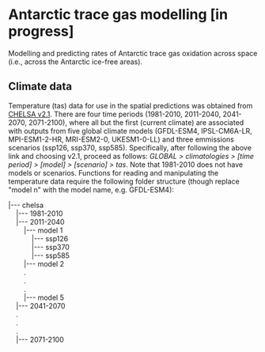 # Antarctic trace gas modelling [in progress]
Modelling and predicting rates of Antarctic trace gas oxidation across space (i.e., across the Antarctic ice-free areas).

## Climate data
Temperature (tas) data for use in the spatial predictions was obtained from [CHELSA v2.1](https://chelsa-climate.org/downloads/). There are four time periods (1981-2010, 2011-2040, 2041-2070, 2071-2100), where all but the first (current climate) are associated with outputs from five global climate models (GFDL-ESM4, IPSL-CM6A-LR, MPI-ESM1-2-HR, MRI-ESM2-0, UKESM1-0-LL) and three emmissions scenarios (ssp126, ssp370, ssp585). Specifically, after following the above link and choosing v2.1, proceed as follows: _GLOBAL > climatologies > [time period] > [model] > [scenario] > tas_. Note that 1981-2010 does not have models or scenarios. Functions for reading and manipulating the temperature data require the following folder structure (though replace "model n" with the model name, e.g. GFDL-ESM4):

|--- chelsa  
&nbsp;&nbsp;&nbsp;&nbsp;|--- 1981-2010  
&nbsp;&nbsp;&nbsp;&nbsp;|--- 2011-2040  
&nbsp;&nbsp;&nbsp;&nbsp;&nbsp;&nbsp;&nbsp;&nbsp;|--- model 1  
&nbsp;&nbsp;&nbsp;&nbsp;&nbsp;&nbsp;&nbsp;&nbsp;&nbsp;&nbsp;&nbsp;&nbsp;|--- ssp126  
&nbsp;&nbsp;&nbsp;&nbsp;&nbsp;&nbsp;&nbsp;&nbsp;&nbsp;&nbsp;&nbsp;&nbsp;|--- ssp370  
&nbsp;&nbsp;&nbsp;&nbsp;&nbsp;&nbsp;&nbsp;&nbsp;&nbsp;&nbsp;&nbsp;&nbsp;|--- ssp585  
&nbsp;&nbsp;&nbsp;&nbsp;&nbsp;&nbsp;&nbsp;&nbsp;|--- model 2  
&nbsp;&nbsp;&nbsp;&nbsp;&nbsp;&nbsp;&nbsp;&nbsp;.  
&nbsp;&nbsp;&nbsp;&nbsp;&nbsp;&nbsp;&nbsp;&nbsp;.  
&nbsp;&nbsp;&nbsp;&nbsp;&nbsp;&nbsp;&nbsp;&nbsp;.  
&nbsp;&nbsp;&nbsp;&nbsp;&nbsp;&nbsp;&nbsp;&nbsp;|--- model 5  
&nbsp;&nbsp;&nbsp;&nbsp;|--- 2041-2070  
&nbsp;&nbsp;&nbsp;&nbsp;.  
&nbsp;&nbsp;&nbsp;&nbsp;.  
&nbsp;&nbsp;&nbsp;&nbsp;.  
&nbsp;&nbsp;&nbsp;&nbsp;|--- 2071-2100
